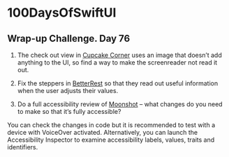 
# 100DaysOfSwiftUI

## Wrap-up Challenge. Day 76

1. The check out view in [Cupcake Corner](CupcakeCorner) uses an image that doesn’t add anything to the UI, so find a way to make the screenreader not read it out.

2. Fix the steppers in [BetterRest](BetterRest) so that they read out useful information when the user adjusts their values.

3. Do a full accessibility review of [Moonshot](Moonshot) – what changes do you need to make so that it’s fully accessible?

You can check the changes in code but it is recommended to test with a device with VoiceOver activated. Alternatively, you can launch the Accessibility Inspector to examine accessibility labels, values, traits and identifiers.